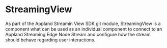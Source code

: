 # StreamingView

As part of the Appland Streamin View SDK git module, StreamingView is a component what can be used as an individual component to connect to an Appland Streaming Edge Node Stream and configure how the stream should behave regarding user interactions.

